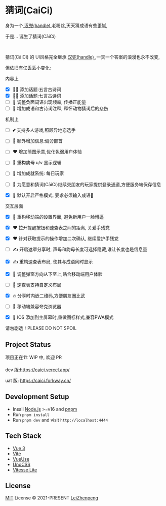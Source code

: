 
# 猜词(CaiCi)

身为一个[ 汉兜(handle) ](https://handle.antfu.me)老粉丝,天天猜成语有些歪腻, 

于是... 诞生了猜词(CāiCí)

<br/>

猜词(CāiCí) 的 UI风格完全继承 [汉兜(handle) ](https://handle.antfu.me),一天一个答案的浪漫也永不改变,

但依旧有亿丢丢小变化:

内容上
- [x] 🧑‍💻 添加话题:五言古诗词
- [x] 👩‍💻 添加话题:七言古诗词
- [ ] 🤞 调整负面词语出现频率, 传播正能量
- [ ] 🙇 增加成语和古诗词注释, 释怀动物猜词后的悲伤
  
机制上
- [ ] 💕 支持多人游戏,照顾异地恋选手
- [ ] 🦴 额外增加信息:偏旁部首
- [ ] ❤️ 增加简图示意,优化色弱用户体验
- [ ] 🦴 重构韵母 u/v 显示逻辑
- [ ] 🙌 增加成就系统: 每日玩家
- [ ] 🙌 为愿意和猜词(CāiCí)继续交朋友的玩家提供登录通道,方便服务端保存信息
- [x] 🙌 默认开启严格模式, 要求必须输入成语🔨



交互层面
- [x] 🚀 重构移动端的设置界面, 避免新用户一脸懵逼
- [x] ❤️ 拉开提醒按钮和速查表之间的距离, 关爱手残党
- [x] ❤️ 针对获取提示的操作增加二次确认, 继续爱护手残党
- [ ] ✍ 开启遮罩分享时, 声母和韵母长度可选择隐藏,谁让长度也是信息量
- [x] ✍ 重构速查表布局, 使其与成语同时显示
- [x] 📱 调整弹窗方向从下至上,贴合移动端用户体验
- [ ] 📱 速查表支持自定义布局
- [x] 🔥 分享时内嵌二维码,方便朋友圈比武
- [ ] 📱 移动端兼容夸克浏览器
- [x] 📱 IOS 添加到主屏幕时,重做图标样式,兼容PWA模式



请勿剧透！PLEASE DO NOT SPOIL




## Project Status

项目正在🏗 WIP 中, 欢迎 PR

dev 版:https://caici.vercel.app/

uat 版: https://caici.forkway.cn/


## Development Setup

- Insall [Node.js](https://nodejs.org/en/) >=v16 and [pnpm](https://pnpm.io/)
- Run `pnpm install`
- Run `pnpm dev` and visit `http://localhost:4444`


## Tech Stack

- [Vue 3](https://v3.vuejs.org/)
- [Vite](https://vitejs.dev/)
- [VueUse](https://vueuse.org/)
- [UnoCSS](https://github.com/antfu/unocss)
- [Vitesse Lite](https://github.com/antfu/vitesse-lite)

## License

[MIT](./LICENSE) License © 2021-PRESENT [LeiZhenpeng](https://github.com/leizhenpeng)
